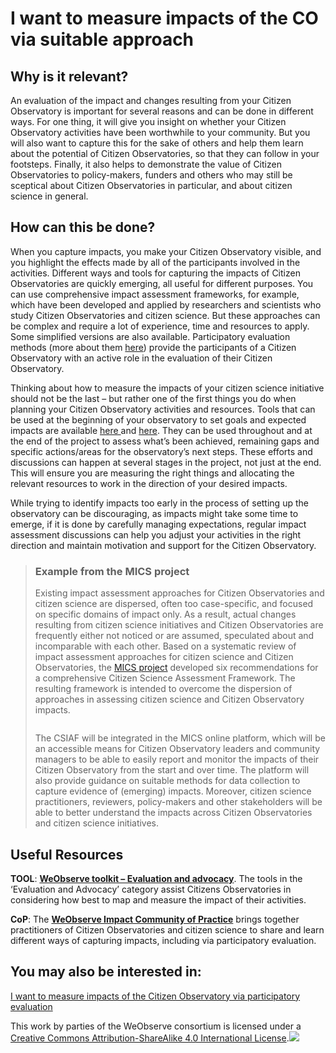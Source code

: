 # I want to measure impacts of the CO via suitable approach

## Why is it relevant?

An evaluation of the impact and changes resulting from your Citizen Observatory is important for several reasons and can be done in different ways. For one thing, it will give you insight on whether your Citizen Observatory activities have been worthwhile to your community. But you will also want to capture this for the sake of others and help them learn about the potential of Citizen Observatories, so that they can follow in your footsteps. Finally, it also helps to demonstrate the value of Citizen Observatories to policy-makers, funders and others who may still be sceptical about Citizen Observatories in particular, and about citizen science in general.

## How can this be done?

When you capture impacts, you make your Citizen Observatory visible, and you highlight the effects made by all of the participants involved in the activities. Different ways and tools for capturing the impacts of Citizen Observatories are quickly emerging, all useful for different purposes. You can use comprehensive impact assessment frameworks, for example, which have been developed and applied by researchers and scientists who study Citizen Observatories and citizen science. But these approaches can be complex and require a lot of experience, time and resources to apply. Some simplified versions are also available. Participatory evaluation methods (more about them [here](../creating-and-running-a-citizen-observatory/i-want-to-work-with-data-by-integrating-data-from-several-citizen-observatories-other-sources.md)) provide the participants of a Citizen Observatory with an active role in the evaluation of their Citizen Observatory.

Thinking about how to measure the impacts of your citizen science initiative should not be the last – but rather one of the first things you do when planning your Citizen Observatory activities and resources. Tools that can be used at the beginning of your observatory to set goals and expected impacts are available [here ](https://app.gitbook.com/o/-LbbpkbPn14_lT165GF4/s/xhdGyRLggMekKhjUZVP1/~/changes/7/creating-and-running-a-citizen-observatory/i-want-to-set-up-a-citizen-observatory-by-identifying-a-shared-issue)and [here](https://app.gitbook.com/o/-LbbpkbPn14_lT165GF4/s/xhdGyRLggMekKhjUZVP1/~/changes/7/creating-and-running-a-citizen-observatory/i-want-to-set-up-a-citizen-observatory-through-a-suitable-co-design-process). They can be used throughout and at the end of the project to assess what’s been achieved, remaining gaps and specific actions/areas for the observatory’s next steps. These efforts and discussions can happen at several stages in the project, not just at the end. This will ensure you are measuring the right things and allocating the relevant resources to work in the direction of your desired impacts.

While trying to identify impacts too early in the process of setting up the observatory can be discouraging, as impacts might take some time to emerge, if it is done by carefully managing expectations, regular impact assessment discussions can help you adjust your activities in the right direction and maintain motivation and support for the Citizen Observatory.

> ### Example from the MICS project
>
> Existing impact assessment approaches for Citizen Observatories and citizen science are dispersed, often too case-specific, and focused on specific domains of impact only. As a result, actual changes resulting from citizen science initiatives and Citizen Observatories are frequently either not noticed or are assumed, speculated about and incomparable with each other. Based on a systematic review of impact assessment approaches for citizen science and Citizen Observatories, the [MICS project](https://mics.tools/about-mics) developed six recommendations for a comprehensive Citizen Science Assessment Framework. The resulting framework is intended to overcome the dispersion of approaches in assessing citizen science and Citizen Observatory impacts.
>
> <p align="center"><img src="https://www.weobserve.eu/wp-content/uploads/2021/03/MICS-CSA-Framework.jpg.png" alt="" data-size="original"></p>
>
> The CSIAF will be integrated in the MICS online platform, which will be an accessible means for Citizen Observatory leaders and community managers to be able to easily report and monitor the impacts of their Citizen Observatory from the start and over time. The platform will also provide guidance on suitable methods for data collection to capture evidence of (emerging) impacts. Moreover, citizen science practitioners, reviewers, policy-makers and other stakeholders will be able to better understand the impacts across Citizen Observatories and citizen science initiatives.

## Useful Resources

**TOOL**: [**WeObserve toolkit – Evaluation and advocacy**](https://www.weobserve.eu/toolkit/). The tools in the ‘Evaluation and Advocacy’ category assist Citizens Observatories in considering how best to map and measure the impact of their activities.

**CoP**: The [**WeObserve Impact Community of Practice**](https://www.weobserve.eu/weobserve-cop2-impact-and-value-of-citizen-observatories-for-governance/) brings together practitioners of Citizen Observatories and citizen science to share and learn different ways of capturing impacts, including via participatory evaluation.

## You may also be interested in:

[I want to measure impacts of the Citizen Observatory via participatory evaluation](https://books.fablabbcn.org/creating-successful-and-sustainable-cos-toolkit/~/revisions/YNcsnBo4H0633fzRkVIb/achieving-impact-with-citizen-observatories/i-want-to-measure-impacts-of-the-co-via-participatory-evaluation-with-co-participants)



This work by parties of the WeObserve consortium is licensed under a [Creative Commons Attribution-ShareAlike 4.0 International License](https://creativecommons.org/licenses/by-sa/2.0/).![](https://www.weobserve.eu/wp-content/uploads/2021/03/CC.png)
